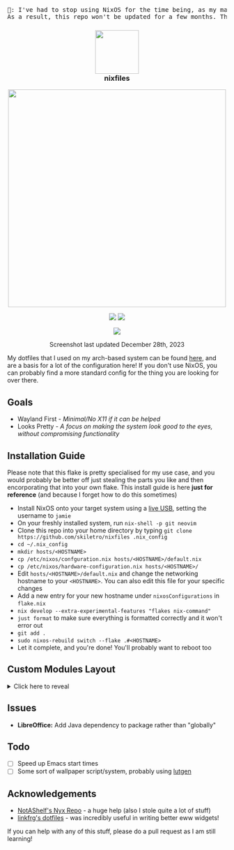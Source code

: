 <pre align="center">
📝: I've had to stop using NixOS for the time being, as my main Linux device (themis) is out of commission.
As a result, this repo won't be updated for a few months. Thanks for your understanding.
</pre>

<div align=center>
<h3>
  <img src="https://i.imgur.com/tSwLTKE.png" height="100"/>
  <br/>
  nixfiles
</h3>
</h2><img src="https://raw.githubusercontent.com/catppuccin/catppuccin/main/assets/palette/macchiato.png" width="500" />
<p></p>
  <img src="https://img.shields.io/github/stars/skiletro/nixfiles?color=f5c2e7&labelColor=303446&style=for-the-badge&logo=starship&logoColor=f5c2e7">
  <img src="https://img.shields.io/github/repo-size/skiletro/nixfiles?color=fab387&labelColor=303446&style=for-the-badge&logo=github&logoColor=fab387">
 <p></p>
 <img src="https://i.imgur.com/RoA2Ahq.png"></img>
 <p>Screenshot last updated December 28th, 2023</p>
</div>

My dotfiles that I used on my arch-based system can be found [here](https://github.com/skiletro/archfiles), and are a basis for a lot of the configuration here! If you don't use NixOS, you can probably find a more standard config for the thing you are looking for over there.

## Goals 
- Wayland First - *Minimal/No X11 if it can be helped*
- Looks Pretty - *A focus on making the system look good to the eyes, without compromising functionality*

## Installation Guide
Please note that this flake is pretty specialised for my use case, and you would probably be better off just stealing the parts you like and then encorporating that into your own flake. This install guide is here **just for reference** (and because I forget how to do this sometimes)

- Install NixOS onto your target system using a [live USB](https://nixos.org/manual/nixos/stable/#sec-booting-from-usb), setting the username to `jamie`
- On your freshly installed system, run `nix-shell -p git neovim`
- Clone this repo into your home directory by typing `git clone https://github.com/skiletro/nixfiles .nix_config`
- `cd ~/.nix_config`
- `mkdir hosts/<HOSTNAME>`
- `cp /etc/nixos/confguration.nix hosts/<HOSTNAME>/default.nix`
- `cp /etc/nixos/hardware-configuration.nix hosts/<HOSTNAME>/`
- Edit `hosts/<HOSTNAME>/default.nix` and change the networking hostname to your `<HOSTNAME>`. You can also edit this file for your specific changes
- Add a new entry for your new hostname under `nixosConfigurations` in `flake.nix`
- `nix develop --extra-experimental-features "flakes nix-command"`
- `just format` to make sure everything is formatted correctly and it won't error out
- `git add .`
- `sudo nixos-rebuild switch --flake .#<HOSTNAME>`
- Let it complete, and you're done! You'll probably want to reboot too

## Custom Modules Layout
<details>
  <summary>Click here to reveal</summary>
  <pre>
.
├── greeter
│   ├── enable (bool)
│   └── type (enum)
├── desktop
│   ├── enable (bool)
│   ├── environments (list, enum)
│   ├── terminalEmulator (enum)
│   ├── scaling
│   │   ├── enable (bool)
│   │   └── multiplier (float)
│   └── isWayland (not set manually)
├── programs
│   ├── graphical
│   │   ├── enable (bool, enables the rest of graphical and terminal)
│   │   ├── gaming (bool)
│   │   ├── emacs (bool)
│   │   ├── firefox (bool)
│   │   ├── spotify (bool)
│   │   └── zathura (bool)
│   ├── terminal
│   │   ├── neovim (bool)
│   │   ├── utils (bool)
│   │   └── extras (bool)
│   └── services
│       ├── eww (bool)
│       ├── swaylock (bool)
│       ├── swaync (bool)
│       ├── syncthing (bool)
│       └── wlogout (bool)
└── virtualisation
    └── enable (bool)
  </pre>
</details>

## Issues
- **LibreOffice:** Add Java dependency to package rather than "globally"

## Todo
- [ ] Speed up Emacs start times
- [ ] Some sort of wallpaper script/system, probably using [lutgen](https://github.com/ozwaldorf/lutgen-rs)

## Acknowledgements
- [NotAShelf's Nyx Repo](https://github.com/NotAShelf/nyx) - a huge help (also I stole quite a lot of stuff)
- [linkfrg's dotfiles](https://github.com/linkfrg/dotfiles) - was incredibly useful in writing better eww widgets! 

If you can help with any of this stuff, please do a pull request as I am still learning!
